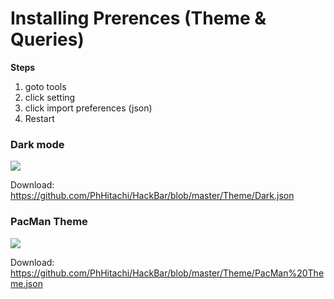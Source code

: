 # Installing Prerences (Theme & Queries)

<b> Steps </b>
1. goto tools 
2. click setting 
3. click import preferences (json)
4. Restart



### Dark mode
![](https://i.imgur.com/PWw0w0X.png)

Download: https://github.com/PhHitachi/HackBar/blob/master/Theme/Dark.json

### PacMan Theme
![](https://i.imgur.com/Z4y1eP7.png)

Download: https://github.com/PhHitachi/HackBar/blob/master/Theme/PacMan%20Theme.json
